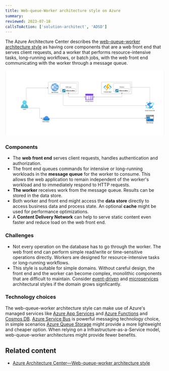 ```yaml
---
title: Web-queue-Worker architecture style on Azure
summary:
reviewed: 2023-07-18
callsToAction: ['solution-architect', 'ADSD']
---
```


The Azure Architecture Center describes the [web-queue-worker architecture style](https://learn.microsoft.com/en-us/azure/architecture/guide/architecture-styles/web-queue-worker) as having core components that are a web front end that serves client requests, and a worker that performs resource-intensive tasks, long-running workflows, or batch jobs, with the web front end communicating with the worker through a message queue.

![](azure-web-queue-worker.png)

### Components

* The **web front end** serves client requests, handles authentication and authorization.
* The front end queues commands for intensive or long-running workloads in the **message queue** for the worker to consume. This allows the web application to remain independent of the worker's workload and to immediately respond to HTTP requests.
* **The worker** receives work from the message queue. Results can be stored in the data store.
* Both worker and front end might access the **data store** directly to access business data and process state. An optional **cache** might be used for performance optimizations.
* A **Content Delivery Network** can help to serve static content even faster and reduce load on the web front end.

### Challenges

* Not every operation on the database has to go through the worker. The web front end can perform simple read/write or time-sensitive operations directly. Workers are designed for resource-intensive tasks or long-running workflows.
* This style is suitable for simple domains. Without careful design, the front end and the worker can become complex, monolithic components that are difficult to maintain. Consider [event-driven](event-driven-architecture.md) and [microservices](microservices.md) architectural styles if the domain grows signficantly.

### Technology choices

The web-queue-worker architecture style can make use of Azure's managed services like [Azure App Services](/architecture/azure/compute.md#platform-as-a-service-azure-app-services) and [Azure Functions](/architecture/azure/compute.md#platform-as-a-service-azure-app-services) and [Cosmos DB](/architecture/azure/data-stores.md#azure-cosmos-db). [Azure Service Bus](/architecture/azure/messaging.md#azure-service-bus) is powerful messaging technology choice, in simple scenarios [Azure Queue Storage](/architecture/azure/messaging.md#azure-queue-storage) might provide a more lightweight and cheaper option. When relying on a Infrastructure-as-a-Service model, web-queue-worker architectures might provide fewer benefits.

## Related content

* [Azure Architecture Center—Web-queue-worker architecture style](https://learn.microsoft.com/en-us/azure/architecture/guide/architecture-styles/web-queue-worker)